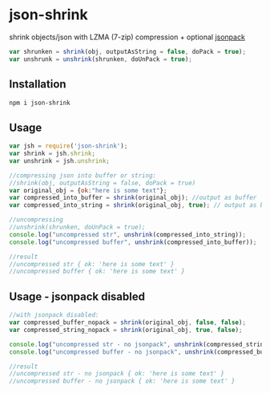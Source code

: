 # json-shrink

shrink objects/json with LZMA (7-zip) compression + optional [jsonpack](https://www.npmjs.com/package/jsonpack)

```javascript
var shrunken = shrink(obj, outputAsString = false, doPack = true);
var unshrunk = unshrink(shrunken, doUnPack = true);
```

## Installation

```sh
npm i json-shrink
```

## Usage




```javascript
var jsh = require('json-shrink');
var shrink = jsh.shrink;
var unshrink = jsh.unshrink;

//compressing json into buffer or string:
//shrink(obj, outputAsString = false, doPack = true)
var original_obj = {ok:"here is some text"};
var compressed_into_buffer = shrink(original_obj); //output as buffer
var compressed_into_string = shrink(original_obj, true); // output as base64 string

//uncompressing
//unshrink(shrunken, doUnPack = true);
console.log("uncompressed str", unshrink(compressed_into_string));
console.log("uncompressed buffer", unshrink(compressed_into_buffer));

//result
//uncompressed str { ok: 'here is some text' }
//uncompressed buffer { ok: 'here is some text' }
```

## Usage - jsonpack disabled

```javascript
//with jsonpack disabled:
var compressed_buffer_nopack = shrink(original_obj, false, false);
var compressed_string_nopack = shrink(original_obj, true, false);

console.log("uncompressed str - no jsonpack", unshrink(compressed_string_nopack, false));
console.log("uncompressed buffer - no jsonpack", unshrink(compressed_buffer_nopack, false));

//result
//uncompressed str - no jsonpack { ok: 'here is some text' }
//uncompressed buffer - no jsonpack { ok: 'here is some text' }
```




